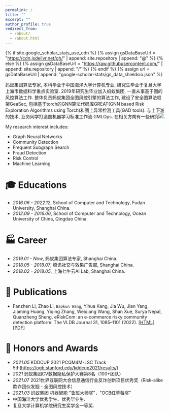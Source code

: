 ```yaml
---
permalink: /
title: ""
excerpt: ""
author_profile: true
redirect_from: 
  - /about/
  - /about.html
---
```


{% if site.google_scholar_stats_use_cdn %}
{% assign gsDataBaseUrl = "https://cdn.jsdelivr.net/gh/" | append: site.repository | append: "@" %}
{% else %}
{% assign gsDataBaseUrl = "https://raw.githubusercontent.com/" | append: site.repository | append: "/" %}
{% endif %}
{% assign url = gsDataBaseUrl | append: "google-scholar-stats/gs_data_shieldsio.json" %}

<span class='anchor' id='about-me'></span>

蚂蚁集团算法专家, 本科毕业于中国海洋大学计算机专业, 研究生毕业于复旦大学上海市数据科学重点实验室. 2019年研究生毕业加入蚂蚁集团, 一直从事基于图的风控算法工作. 整体负责蚂蚁集团全图风控引擎的算法工作, 建设了安全图算法框架GeaSec, 包括基于torch的GNN算法代码库GREAT(GNN based Risk Exploration Algorithms using Torch)和图上异常检测工具(GAD tools). 与上下游的技术, 业务同学打造图机器学习标准工作流 GMLOps. 在相关方向有一些研究<a href='https://scholar.google.com/citations?user=AsSLgc8AAAAJ'><img src="https://img.shields.io/endpoint?url={{ url | url_encode }}&logo=Google%20Scholar&labelColor=f6f6f6&color=9cf&style=flat&label=citations"></a>.

My research interest includes: 
- Graph Neural Networks
- Community Detection
- Frequent Subgraph Search
- Fraud Detection
- Risk Control
- Machine Learning


# 🎓 Educations 
- *2016.06 - 2022.12*, School of Computer and Technology, Fudan University, Shanghai China. 
- *2012.09 - 2016.06*, School of Computer and Technology, Ocean University of China, Qingdao China. 

# 🏭 Career
- *2019.01 - Now*, 蚂蚁集团算法专家, Shanghai China.
- *2018.05 - 2018.07*, 腾讯社交与效果广告部, Shanghai China.
- *2018.02 - 2018.05*, 上海七牛云AI Lab, Shanghai China.

# 📝 Publications 

- Fanzhen Li, Zhao Li, `Baokun Wang`, Yihua Kang, Jia Wu, Jian Yang, Jiaming Huang, Yiqing Zhang, Weiqiang Wang, Shan Xue, Surya Nepal, Quanzheng Sheng. eRiskCom: an e-commerce risky community detection platform. The VLDB Journal 31, 1085–1101 (2022). 
[[HTML]](https://doi.org/10.1007/s00778-021-00723-z) [[PDF]](/pdf/2022_VLDBJ_eRiskCom.pdf)


# 🏅 Honors and Awards
- *2021.05* KDDCUP 2021 PCQM4M-LSC Track 5th(https://ogb.stanford.edu/kddcup2021/results/)
- *2021* 蚂蚁集团CV数据隐私保护大赛第8名（100+团队）
- *2021.07* 2021世界互联网大会信息通信行业反诈创新项目优秀奖（Risk-alike欺诈团伙发掘 - 全图风控技术）
- *2021.03* 蚂蚁集团 机器智能 "鲁班大师奖"，"OCB红草莓奖"
- 中国海洋大学优秀学生、优秀毕业生.
- 复旦大学计算机学院研究生奖学金一等奖.

  
